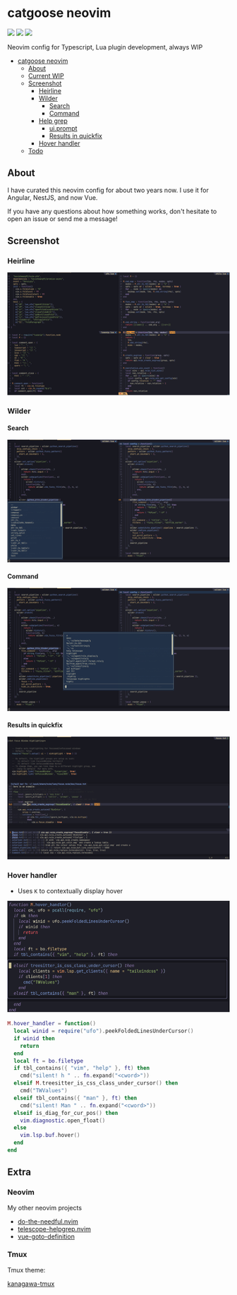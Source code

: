 # catgoose neovim

<a href="https://dotfyle.com/catgoose/nvim"><img src="https://dotfyle.com/catgoose/nvim/badges/plugins?style=flat" /></a>
<a href="https://dotfyle.com/catgoose/nvim"><img src="https://dotfyle.com/catgoose/nvim/badges/leaderkey?style=flat" /></a>
<a href="https://dotfyle.com/catgoose/nvim"><img src="https://dotfyle.com/catgoose/nvim/badges/plugin-manager?style=flat" /></a>

Neovim config for Typescript, Lua plugin development, always WIP

<!--toc:start-->

- [catgoose neovim](#catgoose-neovim)
  - [About](#about)
  - [Current WIP](#current-wip)
  - [Screenshot](#screenshot)
    - [Heirline](#heirline)
    - [Wilder](#wilder)
      - [Search](#search)
      - [Command](#command)
    - [Help grep](#help-grep)
      - [ui.prompt](#uiprompt)
      - [Results in quickfix](#results-in-quickfix)
    - [Hover handler](#hover-handler)
  - [Todo](#todo)
  <!--toc:end-->

## About

I have curated this neovim config for about two years now. I use it for
Angular, NestJS, and now Vue.

If you have any questions about how something works, don't hesitate to open
an issue or send me a message!

## Screenshot

### Heirline

![image](https://github.com/catgoose/nvim/blob/c3d07e870b87590d0acaa89be8f3a17fcf30ec9e/neovim1.png)

### Wilder

#### Search

![image](https://github.com/catgoose/nvim/blob/c3d07e870b87590d0acaa89be8f3a17fcf30ec9e/neovim2.png)

#### Command

![image](https://github.com/catgoose/nvim/blob/c3d07e870b87590d0acaa89be8f3a17fcf30ec9e/neovim3.png)

#### Results in quickfix

![image](https://github.com/catgoose/nvim/blob/c3d07e870b87590d0acaa89be8f3a17fcf30ec9e/neovim5.png)

### Hover handler

- Uses `K` to contextually display hover

![image](https://github.com/catgoose/nvim/blob/6159ac96f7a725a79d5ee5767c3d3ec8d1ece0ed/image.png)

```lua
M.hover_handler = function()
  local winid = require("ufo").peekFoldedLinesUnderCursor()
  if winid then
    return
  end
  local ft = bo.filetype
  if tbl_contains({ "vim", "help" }, ft) then
    cmd("silent! h " .. fn.expand("<cword>"))
  elseif M.treesitter_is_css_class_under_cursor() then
    cmd("TWValues")
  elseif tbl_contains({ "man" }, ft) then
    cmd("silent! Man " .. fn.expand("<cword>"))
  elseif is_diag_for_cur_pos() then
    vim.diagnostic.open_float()
  else
    vim.lsp.buf.hover()
  end
end
```

## Extra

### Neovim

My other neovim projects

- [do-the-needful.nvim](https://github.com/catgoose/do-the-needful.nvim)
- [telescope-helpgrep.nvim](https://github.com/catgoose/telescope-helpgrep.nvim)
- [vue-goto-definition](https://github.com/catgoose/vue-goto-definition.nvim)

### Tmux

Tmux theme:

[kanagawa-tmux](https://github.com/catgoose/kanagawa-tmux)
